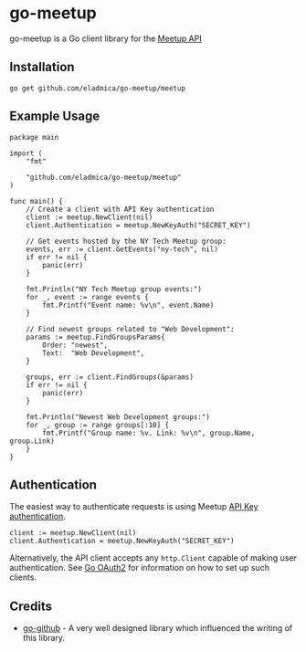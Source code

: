 # go-meetup

go-meetup is a Go client library for the [Meetup API](https://www.meetup.com/meetup_api/)

## Installation
    go get github.com/eladmica/go-meetup/meetup
    
## Example Usage
```
package main

import (
	"fmt"

	"github.com/eladmica/go-meetup/meetup"
)

func main() {
	// Create a client with API Key authentication
	client := meetup.NewClient(nil)
	client.Authentication = meetup.NewKeyAuth("SECRET_KEY")

	// Get events hosted by the NY Tech Meetup group:
	events, err := client.GetEvents("ny-tech", nil)
	if err != nil {
		panic(err)
	}

	fmt.Println("NY Tech Meetup group events:")
	for _, event := range events {
		fmt.Printf("Event name: %v\n", event.Name)
	}

	// Find newest groups related to "Web Development":
	params := meetup.FindGroupsParams{
		Order: "newest",
		Text:  "Web Development",
	}

	groups, err := client.FindGroups(&params)
	if err != nil {
		panic(err)
	}

	fmt.Println("Newest Web Development groups:")
	for _, group := range groups[:10] {
		fmt.Printf("Group name: %v. Link: %v\n", group.Name, group.Link)
	}
}
```

## Authentication
The easiest way to authenticate requests is using Meetup [API Key authentication](https://www.meetup.com/meetup_api/auth/#keys).
```
client := meetup.NewClient(nil)
client.Authentication = meetup.NewKeyAuth("SECRET_KEY")
```

Alternatively, the API client accepts any `http.Client` capable of making user authentication. See [Go OAuth2](https://github.com/golang/oauth2/) for information on how to set up such clients.

## Credits
* [go-github](https://github.com/google/go-github) - A very well designed library which influenced the writing of this library.
